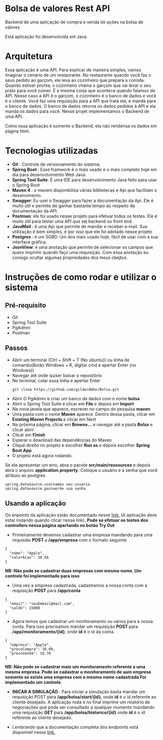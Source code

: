 # Bolsa de valores Rest API
Backend de uma aplicação de compra e venda de ações na bolsa de valores

Está aplicação foi desenvolvida em Java.

# Arquitetura
Essa aplicação é uma API. Para explicar de maneira simples, vamos imaginar o cenário de um restaurante. No restaurante quando você faz o seus pedido ao garçom, ele leva ao cozinheiro que prepara a comida. Quando estiver pronta, o cozinheiro chama o garçom que vai levar o seu prato para você comer. É a mesma coisa que acontece quando falamos de API. Nesse caso a API é o garçom, o cozinheiro é o banco de dados e você é o cliente. Você faz uma requisição para a API que trata ela, e manda para o banco de dados. O banco de dados retorna os dados pedidos à API e ela manda os dados para você. Nesse projet implementamos o Backend de uma API.

Como essa aplicação é somente o Backend, ela não renderisa os dados em página html.

# Tecnologias utilizadas
* **Git** : Controle de versionamento do sistema.
* **Spirng Boot** : Esse framwork é o mais usado e o mais completo hoje em dia para desenvolvimento Web Java.
* **Spring Tool Suite**: É uma IDE para desenvolvimento Java feito para usar o Spring Boot
* **Maven 4** : o mavem disponibiliza várias bibliotecas e Api que facilitam o desenvimento.
* **Swagger**: Eu usei o Swagger para fazer a documentação da Api. Ele é muito útil e permite de ganhar bastante tempo ao respeito da documentação da API.
* **Postman**: ele foi usado nesse projeto para efetuar todos os testes. Ele é muito útil para testar uma API que sej backend ou front end.
* **JavaMail** : é uma Api que permite de mandar e receber e-mail. Sua utilização é bem simples, é por isso que ele foi adotado nesse projeto
* **Postgres** : é um SGBD. Um dos mais usado hoje, fácil de usar com a sua interface gráfica.
* **JsonView**: é uma anotação que permite de selecionar os campos que quero imprimir quando faço uma requisição. Com essa anotação eu consigo ocultar algumas propriedades dos meus obejtos.

# Instruções de como rodar e utilizar o sistema

## Pré-requisito

* Git
* Spring Tool Suite
* PgAdmin
* Postman

## Passos

* Abrir um terminal (Ctrl + Shift + T (No ubuntu)) ou linha de comando(Butão Windows + R, digitar cmd e apertar Enter (no Windows))
* Navegar até onde quiser baixar o repositório
* No terminal, colar essa linha e apertar Enter
  ```
  git clone https://github.com/gildardmhn/Bolsa.git
  ```
* Abrir O PgAdmin e criar um banco de dados com o nome **bolsa**
* Abrir o Spring Tool Suite e clicar em **File** e depois em **Import**
* Na nova janela que aparece, escrever no campo do pesquisa **maven**
* Uma pasta com o nome **Maven** aparece. Dentro dessa pasta, clicar em **Existing Maven Projects** e clicar em Next
* Na próxima página, clicar em **Browse...** e navegar até a pasta **Bolsa** e clicar abrir.
* Clicar em  **Finish**
* Esperar o download das dependências do Maven
* Clique direito no projeto e escolher **Run as** e depois escolher **Spring Boot App**
* O projeto está agora rodando.

Se ele apresentar um erro, abra o pacote **src/main/ressources** e depois abra o arquivo **application.property**.
Coloque o usuário e a senha que você atribuiu ao postgres
 ```
spring.datasource.username= seu usuario
spring.datasource.password= sua senha 
```

## Usando a aplicação

Os enpoints da aplicação estão documentado nesse [link.](http://localhost:9000/swagger-ui.html) (A aplicação deve estar rodando quando clicar nesse link).
**Pode se efetuar os testes dos controllers nessa página apertando no botão Try Out**
* Primeiramente devemos cadastrar uma empresa mandando para uma requisião **POST** a **/app/empresa** com o formato seguinte
```
{
  "nome": "Apple",
  "valorAcao": 10.56
}
```
**NB: Não pode se cadastrar duas empresas com mesmo nome. Um controle foi implementado para isso**

* Uma vez a empresa cadastrada, cadastramos a nossa conta com a requisição **POST** para **/app/conta**
```
{
  "email": "seuEmmail@mail.com",
  "saldo": 15000
}
```

* Agora temos que cadastrar um monitoramento ou vários para a nossa conta. Para isso precisamos mandar um requisição **POST** para
**/app/monitoramento/{id}**, onde **id** é o id da conta.
```
{
  "empresa": "Apple",
  "precoCompra": 10.60,
  "precoVenda": 10.70
}
```

**NB: Não pode se cadastrar mais um monitoramento referente a uma mesma empresa. 
Pode se cadastrar o monitoramento de uam empresa somente se existe uma empresa com o mesmo nome cadastrada Foi implementado um controle.**

* **INICAR A SIMULAÇÃO** : 
Para iniciar a simulação basta mandar um requisição POST para **/app/bolsa/start/{id}**, onde **id** é o id referente ao cliente desejado.
A aplicação roda e no final imprime um relatório de negociações que pode ser consultado a qualquer momento mandando uma 
requisição **GET** para **/app/bolsa/historico/{id}** onde **id** é o id referente ao cliente desejado.

* Lembrando que a documentação completa dos endpoints está disponível nesse [link.](http://localhost:9000/swagger-ui.html)

